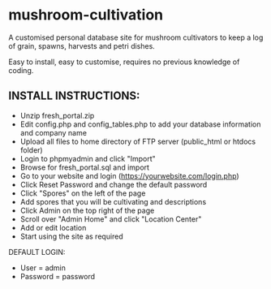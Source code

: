 # mushroom-cultivation
A customised personal database site for mushroom cultivators to keep a log of grain, spawns, harvests and petri dishes. 

Easy to install, easy to customise, requires no previous knowledge of coding.

## INSTALL INSTRUCTIONS:

- Unzip fresh_portal.zip
- Edit config.php and config_tables.php to add your database information and company name
- Upload all files to home directory of FTP server (public_html or htdocs folder)
- Login to phpmyadmin and click "Import"
- Browse for fresh_portal.sql and import
- Go to your website and login (https://yourwebsite.com/login.php)
- Click Reset Password and change the default password
- Click "Spores" on the left of the page
- Add spores that you will be cultivating and descriptions
- Click Admin on the top right of the page
- Scroll over "Admin Home" and click "Location Center"
- Add or edit location
- Start using the site as required

DEFAULT LOGIN:
- User = admin
- Password = password
